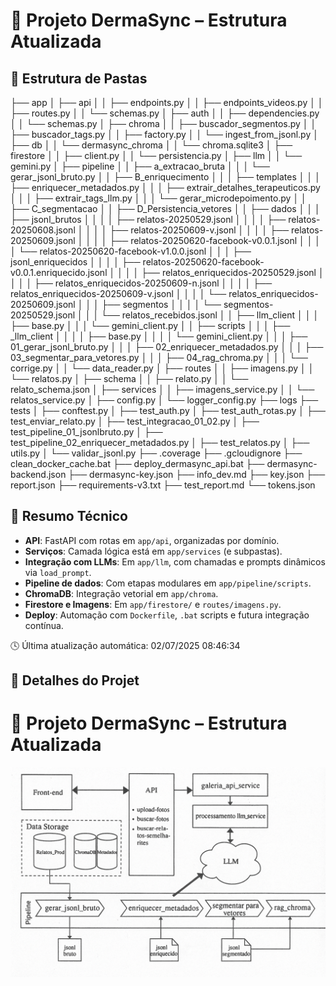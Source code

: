 # 🌱 Projeto DermaSync – Estrutura Atualizada


## 📁 Estrutura de Pastas

├── app
│   ├── api
│   │   ├── endpoints.py
│   │   ├── endpoints_videos.py
│   │   ├── routes.py
│   │   └── schemas.py
│   ├── auth
│   │   ├── dependencies.py
│   │   └── schemas.py
│   ├── chroma
│   │   ├── buscador_segmentos.py
│   │   ├── buscador_tags.py
│   │   ├── factory.py
│   │   └── ingest_from_jsonl.py
│   ├── db
│   │   └── dermasync_chroma
│   │       └── chroma.sqlite3
│   ├── firestore
│   │   ├── client.py
│   │   └── persistencia.py
│   ├── llm
│   │   └── gemini.py
│   ├── pipeline
│   │   ├── a_extracao_bruta
│   │   │   └── gerar_jsonl_bruto.py
│   │   ├── B_enriquecimento
│   │   │   ├── templates
│   │   │   ├── enriquecer_metadados.py
│   │   │   ├── extrair_detalhes_terapeuticos.py
│   │   │   ├── extrair_tags_llm.py
│   │   │   └── gerar_microdepoimento.py
│   │   ├── C_segmentacao
│   │   ├── D_Persistencia_vetores
│   │   ├── dados
│   │   │   ├── jsonl_brutos
│   │   │   │   ├── relatos-20250529.jsonl
│   │   │   │   ├── relatos-20250608.jsonl
│   │   │   │   ├── relatos-20250609-v.jsonl
│   │   │   │   ├── relatos-20250609.jsonl
│   │   │   │   ├── relatos-20250620-facebook-v0.0.1.jsonl
│   │   │   │   └── relatos-20250620-facebook-v1.0.0.jsonl
│   │   │   ├── jsonl_enriquecidos
│   │   │   │   ├── relatos-20250620-facebook-v0.0.1.enriquecido.jsonl
│   │   │   │   ├── relatos_enriquecidos-20250529.jsonl
│   │   │   │   ├── relatos_enriquecidos-20250609-n.jsonl
│   │   │   │   ├── relatos_enriquecidos-20250609-v.jsonl
│   │   │   │   └── relatos_enriquecidos-20250609.jsonl
│   │   │   ├── segmentos
│   │   │   │   └── segmentos-20250529.jsonl
│   │   │   └── relatos_recebidos.jsonl
│   │   ├── llm_client
│   │   │   ├── base.py
│   │   │   └── gemini_client.py
│   │   ├── scripts
│   │   │   ├── _llm_client
│   │   │   │   ├── base.py
│   │   │   │   └── gemini_client.py
│   │   │   ├── 01_gerar_jsonl_bruto.py
│   │   │   ├── 02_enriquecer_metadados.py
│   │   │   ├── 03_segmentar_para_vetores.py
│   │   │   ├── 04_rag_chroma.py
│   │   │   └── corrige.py
│   │   └── data_reader.py
│   ├── routes
│   │   ├── imagens.py
│   │   └── relatos.py
│   ├── schema
│   │   ├── relato.py
│   │   └── relato_schema.json
│   ├── services
│   │   ├── imagens_service.py
│   │   └── relatos_service.py
│   ├── config.py
│   └── logger_config.py
├── logs
├── tests
│   ├── conftest.py
│   ├── test_auth.py
│   ├── test_auth_rotas.py
│   ├── test_enviar_relato.py
│   ├── test_integracao_01_02.py
│   ├── test_pipeline_01_jsonlbruto.py
│   ├── test_pipeline_02_enriquecer_metadados.py
│   ├── test_relatos.py
│   ├── utils.py
│   └── validar_jsonl.py
├── .coverage
├── .gcloudignore
├── clean_docker_cache.bat
├── deploy_dermasync_api.bat
├── dermasync-backend.json
├── dermasync-key.json
├── info_dev.md
├── key.json
├── report.json
├── requirements-v3.txt
├── test_report.md
└── tokens.json


## 🔧 Resumo Técnico

- **API**: FastAPI com rotas em `app/api`, organizadas por domínio.
- **Serviços**: Camada lógica está em `app/services` (e subpastas).
- **Integração com LLMs**: Em `app/llm`, com chamadas e prompts dinâmicos via `load_prompt`.
- **Pipeline de dados**: Com etapas modulares em `app/pipeline/scripts`.
- **ChromaDB**: Integração vetorial em `app/chroma`.
- **Firestore e Imagens**: Em `app/firestore/` e `routes/imagens.py`.
- **Deploy**: Automação com `Dockerfile`, `.bat` scripts e futura integração contínua.


🕓 Última atualização automática: 02/07/2025 08:46:34

## 📜 Detalhes do Projet
# 🌱 Projeto DermaSync – Estrutura Atualizada
![Arquitetura DermaSync](docs/arquitetura-dermasync.png)


